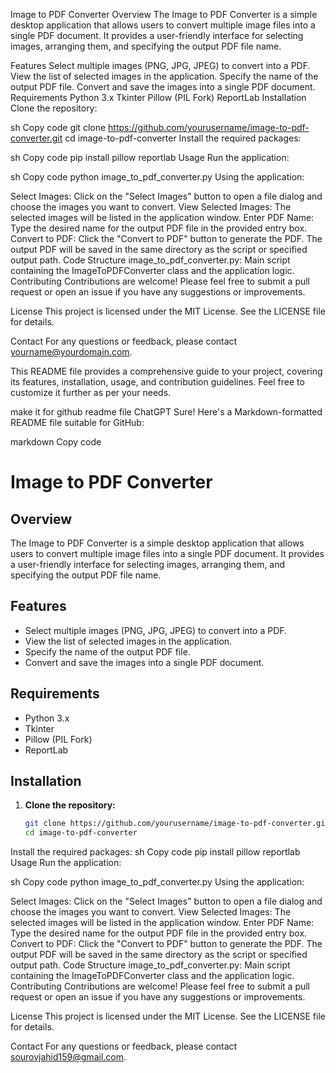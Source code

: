 Image to PDF Converter
Overview
The Image to PDF Converter is a simple desktop application that allows users to convert multiple image files into a single PDF document. It provides a user-friendly interface for selecting images, arranging them, and specifying the output PDF file name.

Features
Select multiple images (PNG, JPG, JPEG) to convert into a PDF.
View the list of selected images in the application.
Specify the name of the output PDF file.
Convert and save the images into a single PDF document.
Requirements
Python 3.x
Tkinter
Pillow (PIL Fork)
ReportLab
Installation
Clone the repository:

sh
Copy code
git clone https://github.com/yourusername/image-to-pdf-converter.git
cd image-to-pdf-converter
Install the required packages:

sh
Copy code
pip install pillow reportlab
Usage
Run the application:

sh
Copy code
python image_to_pdf_converter.py
Using the application:

Select Images: Click on the "Select Images" button to open a file dialog and choose the images you want to convert.
View Selected Images: The selected images will be listed in the application window.
Enter PDF Name: Type the desired name for the output PDF file in the provided entry box.
Convert to PDF: Click the "Convert to PDF" button to generate the PDF. The output PDF will be saved in the same directory as the script or specified output path.
Code Structure
image_to_pdf_converter.py: Main script containing the ImageToPDFConverter class and the application logic.
Contributing
Contributions are welcome! Please feel free to submit a pull request or open an issue if you have any suggestions or improvements.

License
This project is licensed under the MIT License. See the LICENSE file for details.

Contact
For any questions or feedback, please contact yourname@yourdomain.com.

This README file provides a comprehensive guide to your project, covering its features, installation, usage, and contribution guidelines. Feel free to customize it further as per your needs.





make it for github readme file
ChatGPT
Sure! Here's a Markdown-formatted README file suitable for GitHub:

markdown
Copy code
# Image to PDF Converter

## Overview

The Image to PDF Converter is a simple desktop application that allows users to convert multiple image files into a single PDF document. It provides a user-friendly interface for selecting images, arranging them, and specifying the output PDF file name.

## Features

- Select multiple images (PNG, JPG, JPEG) to convert into a PDF.
- View the list of selected images in the application.
- Specify the name of the output PDF file.
- Convert and save the images into a single PDF document.

## Requirements

- Python 3.x
- Tkinter
- Pillow (PIL Fork)
- ReportLab

## Installation

1. **Clone the repository:**
   ```sh
   git clone https://github.com/yourusername/image-to-pdf-converter.git
   cd image-to-pdf-converter
Install the required packages:
sh
Copy code
pip install pillow reportlab
Usage
Run the application:

sh
Copy code
python image_to_pdf_converter.py
Using the application:

Select Images: Click on the "Select Images" button to open a file dialog and choose the images you want to convert.
View Selected Images: The selected images will be listed in the application window.
Enter PDF Name: Type the desired name for the output PDF file in the provided entry box.
Convert to PDF: Click the "Convert to PDF" button to generate the PDF. The output PDF will be saved in the same directory as the script or specified output path.
Code Structure
image_to_pdf_converter.py: Main script containing the ImageToPDFConverter class and the application logic.
Contributing
Contributions are welcome! Please feel free to submit a pull request or open an issue if you have any suggestions or improvements.

License
This project is licensed under the MIT License. See the LICENSE file for details.

Contact
For any questions or feedback, please contact sourovjahid159@gmail.com.
